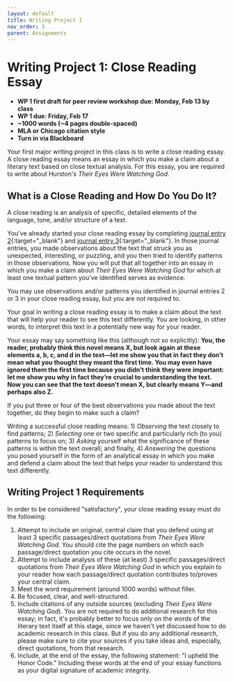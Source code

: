 ```yaml
---
layout: default
title: Writing Project 1
nav_order: 3
parent: Assignments
---
```

# Writing Project 1: Close Reading Essay
* **WP 1 first draft for peer review workshop due: Monday, Feb 13 by class**
* **WP 1 due: Friday, Feb 17**
* **~1000 words (~4 pages double-spaced)**
* **MLA or Chicago citation style**
* **Turn in via Blackboard**

Your first major writing project in this class is to write a close reading essay. A close reading essay means an essay in which you make a claim about a literary text based on close textual analysis. For this essay, you are required to write about Hurston's *Their Eyes Were Watching God*.

## What is a Close Reading and How Do You Do It?
A close reading is an analysis of specific, detailed elements of the language, tone, and/or structure of a text.

You've already started your close reading essay by completing [journal entry 2](https://lindsaythomas.net/eng106s23/assignments/journal-entries.html#journal-entry-2-due-friday-february-3){:target="_blank"} and [journal entry 3](https://lindsaythomas.net/eng106s23/assignments/journal-entries.html#journal-entry-3-due-friday-february-10){:target="_blank"}. In those journal entries, you made observations about the text that struck you as unexpected, interesting, or puzzling, and you then tried to identify patterns in those observations. Now you will put that all together into an essay in which you make a claim about *Their Eyes Were Watching God* for which at least one textual pattern you've identified serves as evidence.

You may use observations and/or patterns you identified in journal entries 2 or 3 in your close reading essay, but you are not required to.

Your goal in writing a close reading essay is to make a claim about the text that will help your reader to see this text differently. You are looking, in other words, to interpret this text in a potentially new way for your reader.

Your essay may say something like this (although not so explicitly): **You, the reader, probably think this novel means X, but look again at these elements a, b, c, and d in the text—let me show you that in fact they don’t mean what you thought they meant the first time. You may even have ignored them the first time because you didn’t think they were important: let me show you why in fact they’re crucial to understanding the text. Now you can see that the text doesn’t mean X, but clearly means Y—and perhaps also Z.**

If you put three or four of the best observations you made about the text together, do they begin to make such a claim?

Writing a successful close reading means: 1) *Observing* the text closely to find patterns; 2) *Selecting* one or two specific and particularly rich (to you) patterns to focus on; 3) *Asking* yourself what the significance of these patterns is within the text overall; and finally, 4) *Answering* the questions you posed yourself in the form of an analytical essay in which you make and defend a claim about the text that helps your reader to understand this text differently.

## Writing Project 1 Requirements
In order to be considered "satisfactory", your close reading essay must do the following:

1. Attempt to include an original, central claim that you defend using at least 3 specific passages/direct quotations from *Their Eyes Were Watching God.* You should cite the page numbers on which each passage/direct quotation you cite occurs in the novel.
2. Attempt to include analysis of these (at least) 3 specific passages/direct quotations from *Their Eyes Were Watching God* in which you explain to your reader how each passage/direct quotation contributes to/proves your central claim.
3. Meet the word requirement (around 1000 words) without filler.
4. Be focused, clear, and well-structured.
5. Include citations of any outside sources (excluding *Their Eyes Were Watching God*). You are not required to do additional research for this essay; in fact, it's probably better to focus only on the words of the literary text itself at this stage, since we haven't yet discussed how to do academic research in this class. But if you do any additional research, please make sure to cite your sources if you take ideas and, especially, direct quotations, from that research.
6. Include, at the end of the essay, the following statement: "I upheld the Honor Code." Including these words at the end of your essay functions as your digital signature of academic integrity.
